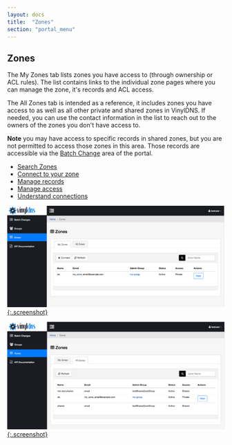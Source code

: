 ```yaml
---
layout: docs
title:  "Zones"
section: "portal_menu"
---
```


## Zones

The My Zones tab lists zones you have access to (through ownership or ACL rules).
The list contains links to the individual zone pages where you can manage the zone, it's records and ACL access.

The All Zones tab is intended as a reference, it includes zones you have access to as well as all other private and shared zones in VinylDNS.
If needed, you can use the contact information in the list to reach out to the owners of the zones you don't have access to.

**Note** you may have access to specific records in shared zones, but you are not permitted to access those zones in this area.
Those records are accessible via the [Batch Change](batch-changes) area of the portal.

* [Search Zones](search-zones)
* [Connect to your zone](connect-to-zone)
* [Manage records](manage-records)
* [Manage access](manage-access)
* [Understand connections](understand-connections)

[![Zones page - My Zones tab](../img/portal/zones-my-zones.png){:.screenshot}](../img/portal/zones-my-zones.png)

[![Zones page - All Zones tab](../img/portal/zones-all-zones.png){:.screenshot}](../img/portal/zones-all-zones.png)
